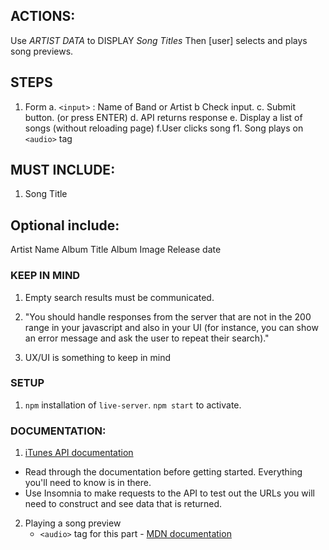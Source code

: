 ## ACTIONS:
Use *ARTIST DATA* to DISPLAY *Song Titles*
Then [user] selects and plays song previews.

## STEPS
1. Form
    a. `<input>` : Name of Band or Artist
    b Check input.
    c. Submit button. (or press ENTER)
    d. API returns response
    e. Display a list of songs (without reloading page)
    f.User clicks song
        f1. Song plays on `<audio>` tag

## MUST INCLUDE:
1. Song Title
        
## Optional include:
Artist Name
Album Title
Album Image
Release date



### KEEP IN MIND
1. Empty search results must be communicated.

2. "You should handle responses from the server that are not in the 200 range in your javascript and also in your UI (for instance, you can show an error message and ask the user to repeat their search)."

3. UX/UI is something to keep in mind

### SETUP
1. `npm` installation of `live-server`. `npm start` to activate.

### DOCUMENTATION:
1. [iTunes API documentation](https://developer.apple.com/library/archive/documentation/AudioVideo/Conceptual/iTuneSearchAPI/Searching.html#//apple_ref/doc/uid/TP40017632-CH5-SW1)
  - Read through the documentation before getting started. Everything you'll need to know is in there.
  - Use Insomnia to make requests to the API to test out the URLs you will need to construct and see data that is returned.

2. Playing a song preview
    - `<audio>` tag for this part - [MDN documentation](https://developer.mozilla.org/en-US/docs/Web/HTML/Element/audio)

